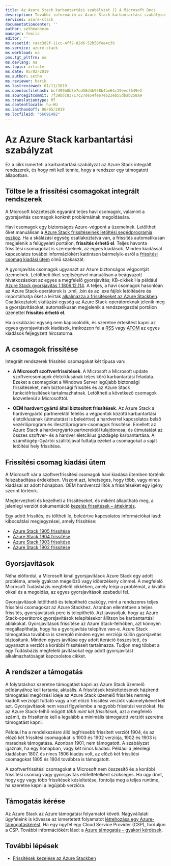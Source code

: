 ```yaml
---
title: Az Azure Stack karbantartási szabályzat |} A Microsoft Docs
description: További információ az Azure Stack karbantartási szabályzat, és hogyan kell fenntartani egy integrált rendszer támogatott állapotban.
services: azure-stack
documentationcenter: ''
author: sethmanheim
manager: femila
editor: ''
ms.assetid: caac3d2f-11cc-4ff2-82d6-52b58fee4c39
ms.service: azure-stack
ms.workload: na
pms.tgt_pltfrm: na
ms.devlang: na
ms.topic: article
ms.date: 05/02/2019
ms.author: sethm
ms.reviewer: harik
ms.lastreviewed: 01/11/2019
ms.openlocfilehash: bcf499b0b3e7cd58d4b938b4be64c19eecf649e2
ms.sourcegitcommit: 7f39bdc83717c27de54fe67eb23eb55dbab258a9
ms.translationtype: MT
ms.contentlocale: hu-HU
ms.lasthandoff: 06/05/2019
ms.locfileid: "66691492"
---
```

# <a name="azure-stack-servicing-policy"></a>Az Azure Stack karbantartási szabályzat

Ez a cikk ismerteti a karbantartási szabályzat az Azure Stack integrált rendszerek, és hogy mit kell tennie, hogy a rendszer egy támogatott állapotban.

## <a name="download-update-packages-for-integrated-systems"></a>Töltse le a frissítési csomagokat integrált rendszerek

A Microsoft közzéteszik egyaránt teljes havi csomagok, valamint a gyorsjavítás csomagok konkrét problémáinak megoldására.

Havi csomagok egy biztonságos Azure-végpont a üzemelnek. Letöltheti őket manuálisan a [Azure Stack frissítéseinek letöltési segédprogramja eszköz](https://aka.ms/azurestackupdatedownload). Ha a skálázási egység csatlakoztatva van, a frissítés automatikusan megjelenik a felügyeleti portálon, **frissítés érhető el**. Teljes havonta frissítési csomagokat is szerepelnek, az egyes kiadások. Minden kiadással kapcsolatos további információkért kattintson bármelyik-esről a [frissítési csomag kiadási ütem](#update-package-release-cadence) című szakaszát.

A gyorsjavítás csomagok ugyanazt az Azure biztonságos végpontját üzemelnek. Letöltheti őket segítségével manuálisan a beágyazott hivatkozásokat az egyes a megfelelő gyorsjavítás; KB-cikkek Ha például [Azure Stack gyorsjavítás 1.1809.12.114](https://support.microsoft.com/help/4481548/azure-stack-hotfix-1-1809-12-114). A teljes, a havi csomagok hasonlóan az Azure Stack-operátorok is .xml, .bin és az .exe fájlok letöltésére és importálhatja őket a leírtak [alkalmazza a frissítéseket az Azure Stackben](azure-stack-apply-updates.md). Csatlakoztatott skálázási egység az Azure Stack-operátoroknak jelenik meg a gyorsjavításokat, automatikusan megjelenik a rendszergazdai portálon üzenettel **frissítés érhető el**.

Ha a skálázási egység nem kapcsolódik, és szeretne értesítést kapni az egyes gyorsjavítások kiadások, iratkozzon fel a [RSS](https://support.microsoft.com/app/content/api/content/feeds/sap/en-us/32d322a8-acae-202d-e9a9-7371dccf381b/rss) vagy [ATOM](https://support.microsoft.com/app/content/api/content/feeds/sap/en-us/32d322a8-acae-202d-e9a9-7371dccf381b/atom) az egyes kiadások feljegyzett hírcsatorna.  

## <a name="update-package-types"></a>A csomagok frissítése

Integrált rendszerek frissítési csomagokat két típusa van:

- **A Microsoft szoftverfrissítések**. A Microsoft a Microsoft update szoftvercsomagok életciklusának teljes körű karbantartási feladata. Ezeket a csomagokat a Windows Server legújabb biztonsági frissítéseket, nem biztonsági frissítés és az Azure Stack funkciófrissítések tartalmazhatnak. Letöltheti a következő csomagok közvetlenül a Microsofttól.

- **OEM hardvert gyártó által biztosított frissítések**. Az Azure Stack a hardvergyártó partnerektől felelős a végpontok közötti karbantartási életciklusának (útmutatást is beleértve) a hardverrel kapcsolatos belső vezérlőprogram és illesztőprogram-csomagok frissítése. Emellett az Azure Stack a hardvergyártó partnerektől tulajdonosa, és útmutatást az összes szoftver- és a hardver életciklus gazdagép karbantartása. A számítógép-Gyártói szállítójával futtatja ezeket a csomagokat a saját letöltési hely frissítése.

## <a name="update-package-release-cadence"></a>Frissítési csomag kiadási ütem

A Microsoft vár a szoftverfrissítési csomagok havi kiadása ütemben történik felszabadítása érdekében. Viszont azt, lehetséges, hogy több, vagy nincs kiadásai az adott hónapban. OEM hardverszállítók a frissítéseket egy igény szerint történik.

Megtervezheti és kezelheti a frissítéseket, és miként állapítható meg, a jelenlegi verziót dokumentáció [kezelés frissítések – áttekintés](azure-stack-updates.md).

Egy adott frissítés, és töltheti le, beleértve kapcsolatos információkat lásd: kibocsátási megjegyzései, amely frissítése:

- [Azure Stack 1905 frissítése](azure-stack-release-notes-1905.md)
- [Azure Stack 1904 frissítése](azure-stack-release-notes-1904.md)
- [Azure Stack 1903 frissítése](azure-stack-update-1903.md)
- [Azure Stack 1902 frissítése](azure-stack-update-1902.md)

## <a name="hotfixes"></a>Gyorsjavítások

Néha előfordul, a Microsoft kínál gyorsjavítások Azure Stack egy adott probléma, amely gyakran megelőző vagy időérzékeny címmel.  A megfelelő Microsoft Tudásbázis megfelelő cikkében, amely leírja a problémát, a kiváltó okkal és a megoldás, az egyes gyorsjavítások szabadul fel.

Gyorsjavítások letölthető és telepíthető csakúgy, mint a rendszeres teljes frissítési csomagokat az Azure Stackhez. Azonban ellentétben a teljes frissítés, gyorsjavítások perc is telepíthető. Azt javasoljuk, hogy az Azure Stack-operátorok gyorsjavítások telepítésekor állítson be karbantartási ablakokat. Gyorsjavítások frissítése az Azure Stack-felhőben, azt könnyen megállapíthatja, hogy ha a gyorsjavítás telepítve van-e. Azure Stack támogatása továbbra is szereplő minden egyes verziója külön gyorsjavítás biztosítunk. Minden egyes javítása egy adott iteráció összesített, és ugyanazt a verziót a korábbi frissítéseit tartalmazza. Tudjon meg többet a egy Tudásbázis megfelelő javításokat egy adott gyorsjavítást alkalmazhatóságát kapcsolatos cikket.  

## <a name="keep-your-system-under-support"></a>A rendszer a támogatás

A folytatáshoz szeretne támogatást kapni az Azure Stack üzemelő példányához kell tartania, aktuális. A frissítések késleltetésének házirend: támogatási megőrzési ideje az Azure Stack üzemelő frissítés nemrég kiadott verzióját futtató vagy a két előző frissítési verziók valamelyikével kell azt. Gyorsjavítások nem veszi figyelembe a nagyobb frissítési verziókat. Ha az Azure Stack-felhő mögött *több mint két frissítések*, azt a megfelelő számít, és frissítenie kell a legalább a minimális támogatott verziót szeretne támogatást kapni.

Például ha a rendelkezésre álló legfrissebb frissített verziót 1904, és az előző két frissítési csomagokat is 1903 és 1902 verziója, 1902 és 1903 is maradnak támogatása. Azonban 1901, nem támogatott. A szabályzat igaznak, ha egy hónapban, vagy két nincs kiadási. Például a jelenlegi kiadásban 1807, és nincs 1806 kiadás volt, az előző két frissítési csomagokat 1805 és 1804 továbbra is támogatott.

A szoftverfrissítési csomagokat a Microsoft nem összesítő és a korábbi frissítési csomag vagy gyorsjavítás előfeltételként szükséges. Ha úgy dönt, hogy egy vagy több frissítések késleltetése, fontolja meg a teljes runtime, ha szeretne kapni a legújabb verzióra.

## <a name="get-support"></a>Támogatás kérése

Az Azure Stack az Azure támogatási folyamatot követi. Nagyvállalati ügyfeleink is kövesse az ismertetett folyamatot [létrehozása egy Azure-támogatáskérést](/azure/azure-supportability/how-to-create-azure-support-request). Ha egy ügyfél egy Cloud Service Provider (CSP), forduljon a CSP.  További információkért lásd: a [Azure támogatás – gyakori kérdések](https://azure.microsoft.com/support/faq/).

## <a name="next-steps"></a>További lépések

- [Frissítések kezelése az Azure Stackben](azure-stack-updates.md)